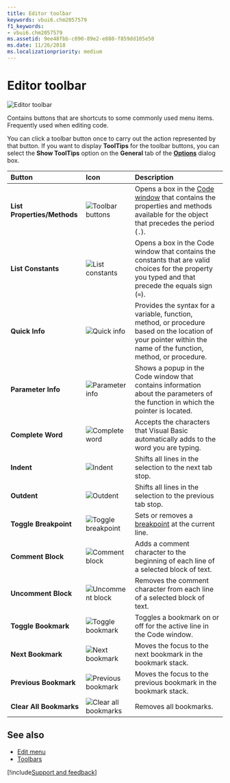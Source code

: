 ```yaml
---
title: Editor toolbar
keywords: vbui6.chm2057579
f1_keywords:
- vbui6.chm2057579
ms.assetid: 9ee48fbb-c090-89e2-e880-f859dd105e50
ms.date: 11/26/2018
ms.localizationpriority: medium
---
```



# Editor toolbar

![Editor toolbar](../../../images/ebarvbe_ZA01201600.gif)

Contains buttons that are shortcuts to some commonly used menu items. Frequently used when editing code.

You can click a toolbar button once to carry out the action represented by that button. If you want to display **ToolTips** for the toolbar buttons, you can select the **Show ToolTips** option on the **General** tab of the **[Options](options-dialog-box.md)** dialog box.

|Button|Icon|Description|
|:-----|:---|:----------|
|**List Properties/Methods**|![Toolbar buttons](../../../images/tbr_selm_ZA01201741.gif) |Opens a box in the [Code window](code-window.md) that contains the properties and methods available for the object that precedes the period (`.`).|
|**List Constants**|![List constants](../../../images/tbr_selc_ZA01201740.gif) |Opens a box in the Code window that contains the constants that are valid choices for the property you typed and that precede the equals sign (`=`).|
|**Quick Info**|![Quick info](../../../images/tbr_qtip_ZA01201732.gif)| Provides the syntax for a variable, function, method, or procedure based on the location of your pointer within the name of the function, method, or procedure.|
|**Parameter Info** |![Parameter info](../../../images/tbr_ptip_ZA01201731.gif) |Shows a popup in the Code window that contains information about the parameters of the function in which the pointer is located.|
|**Complete Word**|![Complete word](../../../images/tbr_cwrd_ZA01201695.gif) |Accepts the characters that Visual Basic automatically adds to the word you are typing.|
|**Indent** |![Indent](../../../images/tbr_inde_ZA01201711.gif) |Shifts all lines in the selection to the next tab stop.|
|**Outdent**|![Outdent](../../../images/tbr_outd_ZA01201721.gif)|Shifts all lines in the selection to the previous tab stop.|
|**Toggle Breakpoint**|![Toggle breakpoint](../../../images/tbr_bkpt_ZA01201681.gif) |Sets or removes a [breakpoint](../../Glossary/vbe-glossary.md#breakpoint) at the current line.|
|**Comment Block**|![Comment block](../../../images/tbr_comt_ZA01201691.gif) |Adds a comment character to the beginning of each line of a selected block of text.|
|**Uncomment Block**|![Uncomment block](../../../images/tbr_uncm_ZA01201761.gif)|Removes the comment character from each line of a selected block of text.|
|**Toggle Bookmark**|![Toggle bookmark](../../../images/tbr_tbmk_ZA01201753.gif) |Toggles a bookmark on or off for the active line in the Code window.|
|**Next Bookmark**|![Next bookmark](../../../images/tbr_nxtb_ZA01201717.gif)|Moves the focus to the next bookmark in the bookmark stack.|
|**Previous Bookmark**|![Previous bookmark](../../../images/tbr_prvb_ZA01201729.gif)|Moves the focus to the previous bookmark in the bookmark stack.|
|**Clear All Bookmarks**|![Clear all bookmarks](../../../images/tbr_clrb_ZA01201687.gif) |Removes all bookmarks.|


## See also

- [Edit menu](edit-menu.md)
- [Toolbars](../toolbars.md)

[!include[Support and feedback](~/includes/feedback-boilerplate.md)]